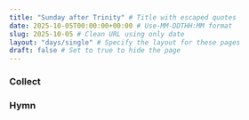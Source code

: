 ```yaml
---
title: "Sunday after Trinity" # Title with escaped quotes
date: 2025-10-05T00:00:00+00:00 # Use-MM-DDTHH:MM format
slug: 2025-10-05 # Clean URL using only date
layout: "days/single" # Specify the layout for these pages
draft: false # Set to true to hide the page
---
```


### Collect


### Hymn